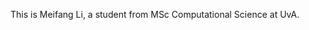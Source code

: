 This is Meifang Li, a student from MSc Computational Science at UvA.


<!---
elf77lee/elf77lee is a ✨ special ✨ repository because its `README.md` (this file) appears on your GitHub profile.
You can click the Preview link to take a look at your changes.
--->
